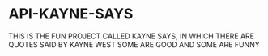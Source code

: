 # API-KAYNE-SAYS
THIS IS THE FUN PROJECT CALLED KAYNE SAYS, IN WHICH THERE ARE QUOTES SAID BY KAYNE WEST SOME ARE GOOD AND SOME ARE FUNNY
